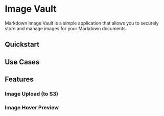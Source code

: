 # Image Vault

Markdown Image Vault is a simple application that allows you to securely store and manage images for your Markdown documents. 

## Quickstart

## Use Cases

## Features

### Image Upload (to S3)

### Image Hover Preview





<!-- See [[scratch.2023.05.27.085933.write-readme]] -->
